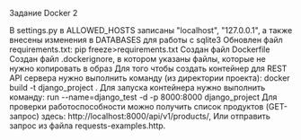 Задание Docker 2

В settings.py в ALLOWED_HOSTS записаны "localhost", "127.0.0.1", а также внесены изменения в DATABASES для работы с sqlite3
Обновлен файл requirements.txt: pip freeze>requirements.txt
Создан файл Dockerfile
Создан файл .dockerignore, в котором указаны файлы, которые не нужно копировать в образ
Для того чтобы создать контейнер для REST API сервера нужно выполнить команду (из директории проекта): docker build -t django_project .
Для запуска контейнера нужно выполнить команду:
run --name=django_test -d -p 8000:8000 django_project
Для проверки работоспособности можно получить список продуктов (GET-запрос) здесь: http://localhost:8000/api/v1/products/, 
Или отправить запрос из файла requests-examples.http.
